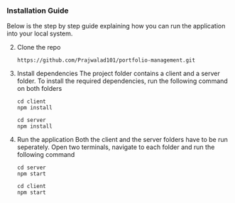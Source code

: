 ### Installation Guide

Below is the step by step guide explaining how you can run the application into your local system.

2. Clone the repo
   ```
   https://github.com/Prajwalad101/portfolio-management.git
   ```
3. Install dependencies
   The project folder contains a client and a server folder. To install the required dependencies, run the following command on both folders

   ```
   cd client
   npm install
   ```

   ```
   cd server
   npm install
   ```

4. Run the application
   Both the client and the server folders have to be run seperately. Open two terminals, navigate to each folder and run the following command
   ```
   cd server
   npm start
   ```
   ```
   cd client
   npm start
   ```
